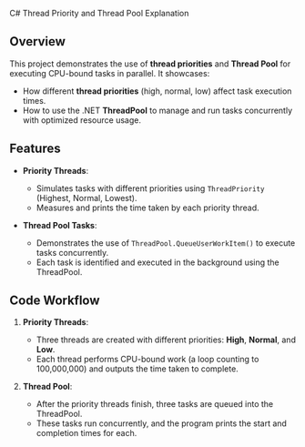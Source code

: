 C# Thread Priority and Thread Pool Explanation

## Overview

This project demonstrates the use of **thread priorities** and **Thread Pool** for executing CPU-bound tasks in parallel. It showcases:
- How different **thread priorities** (high, normal, low) affect task execution times.
- How to use the .NET **ThreadPool** to manage and run tasks concurrently with optimized resource usage.

## Features

- **Priority Threads**:
  - Simulates tasks with different priorities using `ThreadPriority` (Highest, Normal, Lowest).
  - Measures and prints the time taken by each priority thread.

- **Thread Pool Tasks**:
  - Demonstrates the use of `ThreadPool.QueueUserWorkItem()` to execute tasks concurrently.
  - Each task is identified and executed in the background using the ThreadPool.

## Code Workflow

1. **Priority Threads**:
   - Three threads are created with different priorities: **High**, **Normal**, and **Low**.
   - Each thread performs CPU-bound work (a loop counting to 100,000,000) and outputs the time taken to complete.

2. **Thread Pool**:
   - After the priority threads finish, three tasks are queued into the ThreadPool.
   - These tasks run concurrently, and the program prints the start and completion times for each.


